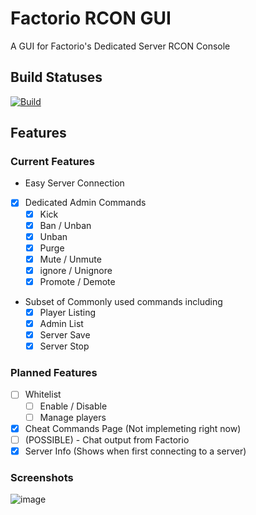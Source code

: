# Factorio RCON GUI

A GUI for Factorio's Dedicated Server RCON Console


Build Statuses
--------------
[![Build](https://github.com/ComputerComa/Facotorio-rcon-gui/actions/workflows/main.yml/badge.svg)](https://github.com/ComputerComa/Facotorio-rcon-gui/actions/workflows/main.yml)

## Features

### Current Features

- Easy Server Connection
- [X] Dedicated Admin Commands
  - [X] Kick
  - [X] Ban / Unban
  - [X] Unban
  - [X] Purge
  - [X] Mute / Unmute
  - [X] ignore / Unignore
  - [X] Promote / Demote
- Subset of Commonly used commands including
  - [X] Player Listing
  - [X] Admin List
  - [X] Server Save
  - [X] Server Stop

### Planned Features

- [ ] Whitelist
  - [ ] Enable / Disable
  - [ ] Manage players
- [X] Cheat Commands Page (Not implemeting right now)
- [ ] (POSSIBLE) - Chat output from Factorio
- [X] Server Info (Shows when first connecting to a server)

### Screenshots

![image](https://user-images.githubusercontent.com/68386555/145589302-48f65f53-7240-4026-8291-d7ce85c5cf0f.png)




